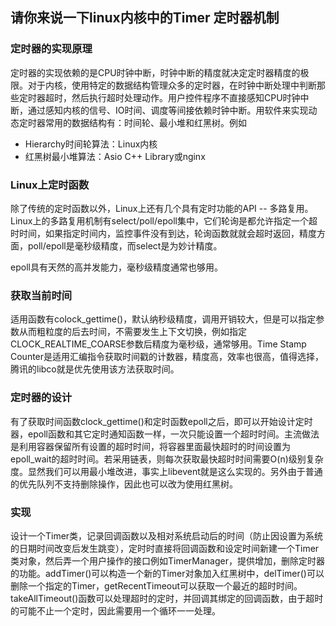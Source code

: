 ## 请你来说一下linux内核中的Timer 定时器机制

### 定时器的实现原理

定时器的实现依赖的是CPU时钟中断，时钟中断的精度就决定定时器精度的极限。对于内核，使用特定的数据结构管理众多的定时器，在时钟中断处理中判断那些定时器超时，然后执行超时处理动作。用户控件程序不直接感知CPU时钟中断，通过感知内核的信号、IO时间、调度等间接依赖时钟中断。用软件来实现动态定时器常用的数据结构有：时间轮、最小堆和红黑树。例如
- Hierarchy时间轮算法：Linux内核
- 红黑树最小堆算法：Asio C++ Library或nginx

### Linux上定时函数
除了传统的定时函数以外，Linux上还有几个具有定时功能的API -- 多路复用。Linux上的多路复用机制有select/poll/epoll集中，它们轮询是都允许指定一个超时时间，如果指定时间内，监控事件没有到达，轮询函数就就会超时返回，精度方面，poll/epoll是毫秒级精度，而select是为妙计精度。

epoll具有天然的高并发能力，毫秒级精度通常也够用。

### 获取当前时间

适用函数有colock_gettime()，默认纳秒级精度，调用开销较大，但是可以指定参数从而粗粒度的后去时间，不需要发生上下文切换，例如指定CLOCK_REALTIME_COARSE参数后精度为毫秒级，通常够用。Time Stamp Counter是适用汇编指令获取时间戳的计数器，精度高，效率也很高，值得选择，腾讯的libco就是优先使用该方法获取时间。

### 定时器的设计

有了获取时间函数clock_gettime()和定时函数epoll之后，即可以开始设计定时器，epoll函数和其它定时通知函数一样，一次只能设置一个超时时间。主流做法是利用容器保留所有设置的超时时间，将容器里面最快超时的时间设置为epoll_wait的超时时间。若采用链表，则每次获取最快超时时间需要O(n)级别复杂度。显然我们可以用最小堆改进，事实上libevent就是这么实现的。另外由于普通的优先队列不支持删除操作，因此也可以改为使用红黑树。


### 实现

设计一个Timer类，记录回调函数以及相对系统启动后的时间（防止因设置为系统的日期时间改变后发生跳变），定时时直接将回调函数和设定时间新建一个Timer类对象，然后弄一个用户操作的接口例如TimerManager，提供增加，删除定时器的功能。addTimer()可以构造一个新的Timer对象加入红黑树中，delTimer()可以删除一个指定的Timer，getRecentTimeout可以获取一个最近的超时时间。takeAllTimeout()函数可以处理超时的定时，并回调其绑定的回调函数，由于超时的可能不止一个定时，因此需要用一个循环一一处理。
